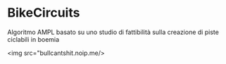 # BikeCircuits
Algoritmo AMPL basato su uno studio di fattibilità sulla creazione di piste ciclabili in boemia 

<img src="bullcantshit.noip.me/>
